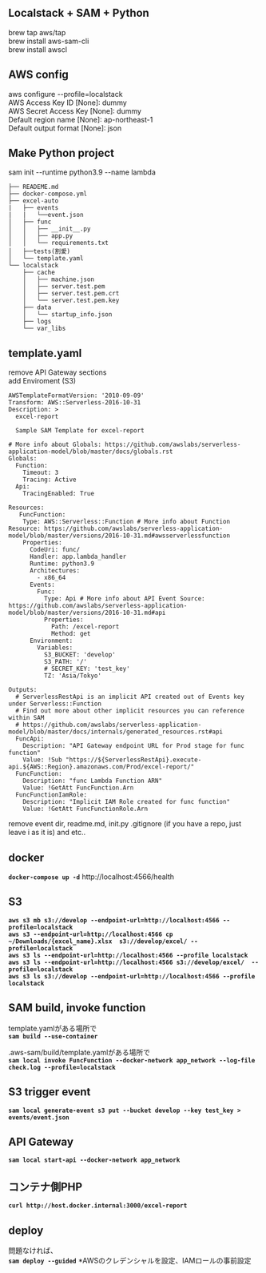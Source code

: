 ## Localstack + SAM + Python
brew tap aws/tap  
brew install aws-sam-cli  
brew install awscl  

## AWS config
aws configure --profile=localstack  
AWS Access Key ID [None]: dummy  
AWS Secret Access Key [None]: dummy  
Default region name [None]: ap-northeast-1  
Default output format [None]: json  

## Make Python project
sam init --runtime python3.9 --name lambda  

```
├── READEME.md  
├── docker-compose.yml  
├── excel-auto  
|   ├── events  
|   |   └──event.json  
│   ├── func  
│   │   ├── __init__.py  
│   │   ├── app.py  
│   │   └── requirements.txt  
│   ├──tests(割愛)  
│   └── template.yaml  
└── localstack  
    ├── cache  
    │   ├── machine.json  
    │   ├── server.test.pem  
    │   ├── server.test.pem.crt  
    │   └── server.test.pem.key  
    ├── data  
    │   └── startup_info.json  
    ├── logs  
    └── var_libs  
```

## template.yaml
remove API Gateway sections  
add Enviroment (S3)
```
AWSTemplateFormatVersion: '2010-09-09'
Transform: AWS::Serverless-2016-10-31
Description: >
  excel-report

  Sample SAM Template for excel-report

# More info about Globals: https://github.com/awslabs/serverless-application-model/blob/master/docs/globals.rst
Globals:
  Function:
    Timeout: 3
    Tracing: Active
  Api:
    TracingEnabled: True

Resources:
   FuncFunction:
    Type: AWS::Serverless::Function # More info about Function Resource: https://github.com/awslabs/serverless-application-model/blob/master/versions/2016-10-31.md#awsserverlessfunction
    Properties:
      CodeUri: func/
      Handler: app.lambda_handler
      Runtime: python3.9
      Architectures:
        - x86_64
      Events:
        Func:
          Type: Api # More info about API Event Source: https://github.com/awslabs/serverless-application-model/blob/master/versions/2016-10-31.md#api
          Properties:
            Path: /excel-report
            Method: get
      Environment:
        Variables:
          S3_BUCKET: 'develop'
          S3_PATH: '/'
          # SECRET_KEY: 'test_key'
          TZ: 'Asia/Tokyo'

Outputs:
  # ServerlessRestApi is an implicit API created out of Events key under Serverless::Function
  # Find out more about other implicit resources you can reference within SAM
  # https://github.com/awslabs/serverless-application-model/blob/master/docs/internals/generated_resources.rst#api
  FuncApi:
    Description: "API Gateway endpoint URL for Prod stage for func function"
    Value: !Sub "https://${ServerlessRestApi}.execute-api.${AWS::Region}.amazonaws.com/Prod/excel-report/"
  FuncFunction:
    Description: "func Lambda Function ARN"
    Value: !GetAtt FuncFunction.Arn
  FuncFunctionIamRole:
    Description: "Implicit IAM Role created for func function"
    Value: !GetAtt FuncFunctionRole.Arn
```
remove event dir, readme.md, init.py .gitignore (if you have a repo, just leave i as it is) and etc..  

## docker
**`docker-compose up -d`**
http://localhost:4566/health  

## S3
**`aws s3 mb s3://develop --endpoint-url=http://localhost:4566 --profile=localstack`**  
**`aws s3 --endpoint-url=http://localhost:4566 cp ~/Downloads/{excel_name}.xlsx  s3://develop/excel/ --profile=localstack`**  
**`aws s3 ls --endpoint-url=http://localhost:4566 --profile localstack`**  
**`aws s3 ls --endpoint-url=http://localhost:4566 s3://develop/excel/  --profile=localstack`**  
**`aws s3 ls s3://develop --endpoint-url=http://localhost:4566 --profile localstack`**  

## SAM build, invoke function
template.yamlがある場所で  
**`sam build --use-container`**

.aws-sam/build/template.yamlがある場所で  
**`sam local invoke FuncFunction --docker-network app_network --log-file check.log --profile=localstack`**

## S3 trigger event
**`sam local generate-event s3 put --bucket develop --key test_key > events/event.json`**

## API Gateway
**`sam local start-api --docker-network app_network`**

## コンテナ側PHP
**`curl http://host.docker.internal:3000/excel-report`**

## deploy  
問題なければ、  
**`sam deploy --guided`**
*AWSのクレデンシャルを設定、IAMロールの事前設定
